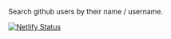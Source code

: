 Search github users by their name / username.

[![Netlify Status](https://api.netlify.com/api/v1/badges/db86d489-1d32-4f9a-b7c4-135a4484ceeb/deploy-status)](https://app.netlify.com/sites/dazzling-raindrop-c26b42/deploys)

